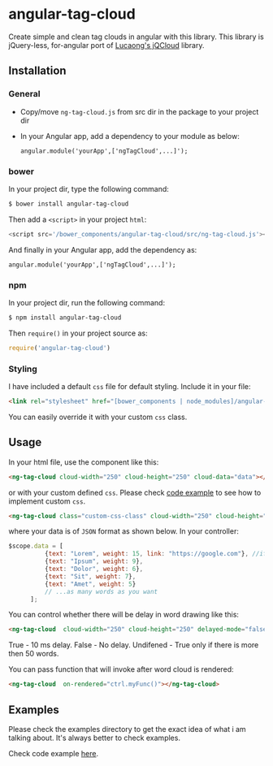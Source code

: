 # angular-tag-cloud
Create simple and clean tag clouds in angular with this library. This library is jQuery-less, for-angular port of [Lucaong's jQCloud](https://github.com/lucaong/jQCloud) library.

## Installation

### General
- Copy/move `ng-tag-cloud.js` from src dir in the package to your project dir
- In your Angular app, add a dependency to your module as below:
  
  `angular.module('yourApp',['ngTagCloud',...]');` 
  
### bower
In your project dir, type the following command:

```sh
$ bower install angular-tag-cloud
```
Then add a `<script>` in your project `html`:

```javascript
<script src='/bower_components/angular-tag-cloud/src/ng-tag-cloud.js'></script>
```
And finally in your Angular app, add the dependency as:

`angular.module('yourApp',['ngTagCloud',...]');`


### npm
In your project dir, run the following command:

```sh
$ npm install angular-tag-cloud
```
Then `require()` in your project source as:

```javascript
require('angular-tag-cloud')
```

### Styling

I have included a default `css` file for default styling. Include it in your file:

```html
<link rel="stylesheet" href="[bower_components | node_modules]/angular-tag-cloud/src/css/ng-tag-cloud.css">
```
You can easily override it with your custom `css` class.
 
## Usage

In your html file, use the component like this:

```html
<ng-tag-cloud cloud-width="250" cloud-height="250" cloud-data="data"></ng-tag-cloud> <!-- default height and width is 300px -->
```
or with your custom defined `css`. Please check [code example](https://github.com/zeeshanhyder/angular-tag-cloud/tree/master/examples) to see how to implement custom `css`.

```html
<ng-tag-cloud class="custom-css-class" cloud-width="250" cloud-height="250" cloud-data="data"></ng-tag-cloud>
```

where your data is of `JSON` format as shown below. In your controller:

```javascript
$scope.data = [
          {text: "Lorem", weight: 15, link: "https://google.com"}, //if your tag has a link.
          {text: "Ipsum", weight: 9},
          {text: "Dolor", weight: 6},
          {text: "Sit", weight: 7},
          {text: "Amet", weight: 5}
          // ...as many words as you want
      ];
```

You can control whether there will be delay in word drawing like this:
```html
<ng-tag-cloud  cloud-width="250" cloud-height="250" delayed-mode="false"></ng-tag-cloud>
```
True - 10 ms delay.
False - No delay.
Undifened - True only if there is more then 50 words.

You can pass function that will invoke after word cloud is rendered:
```html
<ng-tag-cloud  on-rendered="ctrl.myFunc()"></ng-tag-cloud>
```

## Examples

Please check the examples directory to get the exact idea of what i am talking about. It's always better to check examples. 

Check code example [here](https://github.com/zeeshanhyder/angular-tag-cloud/tree/master/examples).